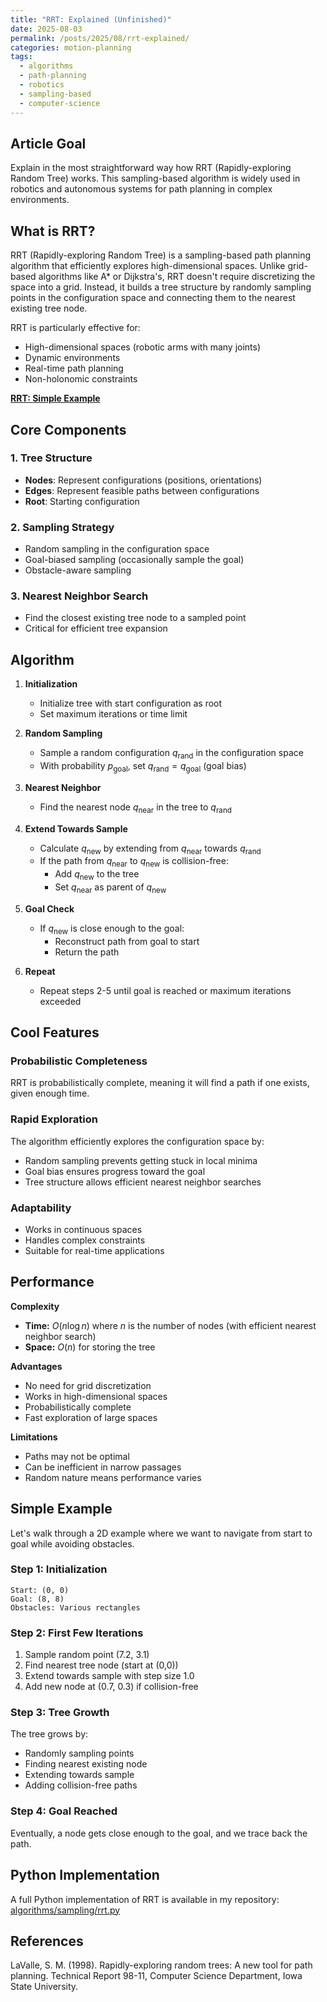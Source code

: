```yaml
---
title: "RRT: Explained (Unfinished)"
date: 2025-08-03
permalink: /posts/2025/08/rrt-explained/
categories: motion-planning
tags:
  - algorithms
  - path-planning
  - robotics
  - sampling-based
  - computer-science
---
```


## Article Goal
Explain in the most straightforward way how RRT (Rapidly-exploring Random Tree) works. This sampling-based algorithm is widely used in robotics and autonomous systems for path planning in complex environments.

## What is RRT?

RRT (Rapidly-exploring Random Tree) is a sampling-based path planning algorithm that efficiently explores high-dimensional spaces. Unlike grid-based algorithms like A* or Dijkstra's, RRT doesn't require discretizing the space into a grid. Instead, it builds a tree structure by randomly sampling points in the configuration space and connecting them to the nearest existing tree node.

RRT is particularly effective for:
- High-dimensional spaces (robotic arms with many joints)
- Dynamic environments
- Real-time path planning
- Non-holonomic constraints

**[RRT: Simple Example](/files/RRT.pdf)**

## Core Components

### 1. Tree Structure
- **Nodes**: Represent configurations (positions, orientations)
- **Edges**: Represent feasible paths between configurations
- **Root**: Starting configuration

### 2. Sampling Strategy
- Random sampling in the configuration space
- Goal-biased sampling (occasionally sample the goal)
- Obstacle-aware sampling

### 3. Nearest Neighbor Search
- Find the closest existing tree node to a sampled point
- Critical for efficient tree expansion

## Algorithm

1. **Initialization**
   - Initialize tree with start configuration as root
   - Set maximum iterations or time limit

2. **Random Sampling**
   - Sample a random configuration $q_{\text{rand}}$ in the configuration space
   - With probability $p_{\text{goal}}$, set $q_{\text{rand}} = q_{\text{goal}}$ (goal bias)

3. **Nearest Neighbor**
   - Find the nearest node $q_{\text{near}}$ in the tree to $q_{\text{rand}}$

4. **Extend Towards Sample**
   - Calculate $q_{\text{new}}$ by extending from $q_{\text{near}}$ towards $q_{\text{rand}}$
   - If the path from $q_{\text{near}}$ to $q_{\text{new}}$ is collision-free:
       - Add $q_{\text{new}}$ to the tree
       - Set $q_{\text{near}}$ as parent of $q_{\text{new}}$

5. **Goal Check**
   - If $q_{\text{new}}$ is close enough to the goal:
       - Reconstruct path from goal to start
       - Return the path

6. **Repeat**
   - Repeat steps 2-5 until goal is reached or maximum iterations exceeded

## Cool Features

### Probabilistic Completeness
RRT is probabilistically complete, meaning it will find a path if one exists, given enough time.

### Rapid Exploration
The algorithm efficiently explores the configuration space by:
- Random sampling prevents getting stuck in local minima
- Goal bias ensures progress toward the goal
- Tree structure allows efficient nearest neighbor searches

### Adaptability
- Works in continuous spaces
- Handles complex constraints
- Suitable for real-time applications

## Performance

**Complexity**
- **Time:** $O(n \log n)$ where $n$ is the number of nodes (with efficient nearest neighbor search)
- **Space:** $O(n)$ for storing the tree

**Advantages**
- No need for grid discretization
- Works in high-dimensional spaces
- Probabilistically complete
- Fast exploration of large spaces

**Limitations**
- Paths may not be optimal
- Can be inefficient in narrow passages
- Random nature means performance varies

## Simple Example

Let's walk through a 2D example where we want to navigate from start to goal while avoiding obstacles.

### Step 1: Initialization
```
Start: (0, 0)
Goal: (8, 8)
Obstacles: Various rectangles
```

### Step 2: First Few Iterations
1. Sample random point (7.2, 3.1)
2. Find nearest tree node (start at (0,0))
3. Extend towards sample with step size 1.0
4. Add new node at (0.7, 0.3) if collision-free

### Step 3: Tree Growth
The tree grows by:
- Randomly sampling points
- Finding nearest existing node
- Extending towards sample
- Adding collision-free paths

### Step 4: Goal Reached
Eventually, a node gets close enough to the goal, and we trace back the path.

## Python Implementation

A full Python implementation of RRT is available in my repository:  
[algorithms/sampling/rrt.py](https://github.com/nramaswamy17/PlannerComparisons/blob/main/algorithms/sampling/rrt.py)


## References

LaValle, S. M. (1998). Rapidly-exploring random trees: A new tool for path planning. Technical Report 98-11, Computer Science Department, Iowa State University.
